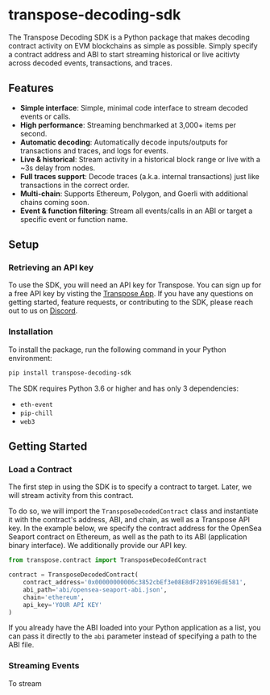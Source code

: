 # transpose-decoding-sdk

The Transpose Decoding SDK is a Python package that makes decoding contract activity on EVM blockchains as simple as possible. Simply specify a contract address and ABI to start streaming historical or live acitivty across decoded events, transactions, and traces.

## Features

- **Simple interface**: Simple, minimal code interface to stream decoded events or calls.
- **High performance**: Streaming benchmarked at 3,000+ items per second.
- **Automatic decoding**: Automatically decode inputs/outputs for transactions and traces, and logs for events.
- **Live & historical**: Stream activity in a historical block range or live with a ~3s delay from nodes.
- **Full traces support**: Decode traces (a.k.a. internal transactions) just like transactions in the correct order.
- **Multi-chain**: Supports Ethereum, Polygon, and Goerli with additional chains coming soon.
- **Event & function filtering**: Stream all events/calls in an ABI or target a specific event or function name.

## Setup

### Retrieving an API key

To use the SDK, you will need an API key for Transpose. You can sign up for a free API key by visting the [Transpose App](https://app.transpose.io). If you have any questions on getting started, feature requests, or contributing to the SDK, please reach out to us on [Discord](http://discord.gg/transpose).

### Installation

To install the package, run the following command in your Python environment:

```bash
pip install transpose-decoding-sdk
```

The SDK requires Python 3.6 or higher and has only 3 dependencies:

- `eth-event`
- `pip-chill`
- `web3`

## Getting Started

### Load a Contract

The first step in using the SDK is to specify a contract to target. Later, we will stream activity from this contract.

To do so, we will import the `TransposeDecodedContract` class and instantiate it with the contract's address, ABI, and chain, as well as a Transpose API key. In the example below, we specify the contract address for the OpenSea Seaport contract on Ethereum, as well as the path to its ABI (application binary interface). We additionally provide our API key.

```python
from transpose.contract import TransposeDecodedContract

contract = TransposeDecodedContract(
    contract_address='0x00000000006c3852cbEf3e08E8dF289169EdE581',
    abi_path='abi/opensea-seaport-abi.json',
    chain='ethereum',
    api_key='YOUR API KEY'
)
```

If you already have the ABI loaded into your Python application as a list, you can pass it directly to the `abi` parameter instead of specifying a path to the ABI file.

### Streaming Events

To stream 